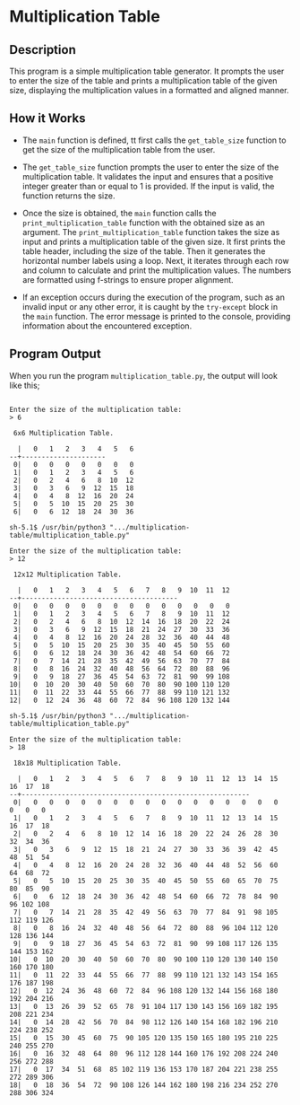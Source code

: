# Multiplication Table

## Description

This program is a simple multiplication table generator. It prompts the user to enter the size of the table and prints a multiplication table of the given size, displaying the multiplication values in a formatted and aligned manner.


## How it Works

- The `main` function is defined, tt first calls the `get_table_size` function to get the size of the multiplication table from the user.

- The `get_table_size` function prompts the user to enter the size of the multiplication table. It validates the input and ensures that a positive integer greater than or equal to 1 is provided. If the input is valid, the function returns the size.

- Once the size is obtained, the `main` function calls the `print_multiplication_table` function with the obtained size as an argument. The `print_multiplication_table` function takes the size as input and prints a multiplication table of the given size. It first prints the table header, including the size of the table. Then it generates the horizontal number labels using a loop. Next, it iterates through each row and column to calculate and print the multiplication values. The numbers are formatted using f-strings to ensure proper alignment.

- If an exception occurs during the execution of the program, such as an invalid input or any other error, it is caught by the `try-except` block in the `main` function. The error message is printed to the console, providing information about the encountered exception.


## Program Output

When you run the program `multiplication_table.py`, the output will look like this;

```

Enter the size of the multiplication table:
> 6

 6x6 Multiplication Table.

  |   0   1   2   3   4   5   6
--+---------------------
 0|   0   0   0   0   0   0   0
 1|   0   1   2   3   4   5   6
 2|   0   2   4   6   8  10  12
 3|   0   3   6   9  12  15  18
 4|   0   4   8  12  16  20  24
 5|   0   5  10  15  20  25  30
 6|   0   6  12  18  24  30  36

sh-5.1$ /usr/bin/python3 ".../multiplication-table/multiplication_table.py"

Enter the size of the multiplication table:
> 12

 12x12 Multiplication Table.

  |   0   1   2   3   4   5   6   7   8   9  10  11  12
--+---------------------------------------
 0|   0   0   0   0   0   0   0   0   0   0   0   0   0
 1|   0   1   2   3   4   5   6   7   8   9  10  11  12
 2|   0   2   4   6   8  10  12  14  16  18  20  22  24
 3|   0   3   6   9  12  15  18  21  24  27  30  33  36
 4|   0   4   8  12  16  20  24  28  32  36  40  44  48
 5|   0   5  10  15  20  25  30  35  40  45  50  55  60
 6|   0   6  12  18  24  30  36  42  48  54  60  66  72
 7|   0   7  14  21  28  35  42  49  56  63  70  77  84
 8|   0   8  16  24  32  40  48  56  64  72  80  88  96
 9|   0   9  18  27  36  45  54  63  72  81  90  99 108
10|   0  10  20  30  40  50  60  70  80  90 100 110 120
11|   0  11  22  33  44  55  66  77  88  99 110 121 132
12|   0  12  24  36  48  60  72  84  96 108 120 132 144

sh-5.1$ /usr/bin/python3 ".../multiplication-table/multiplication_table.py"

Enter the size of the multiplication table:
> 18

 18x18 Multiplication Table.

  |   0   1   2   3   4   5   6   7   8   9  10  11  12  13  14  15  16  17  18
--+---------------------------------------------------------
 0|   0   0   0   0   0   0   0   0   0   0   0   0   0   0   0   0   0   0   0
 1|   0   1   2   3   4   5   6   7   8   9  10  11  12  13  14  15  16  17  18
 2|   0   2   4   6   8  10  12  14  16  18  20  22  24  26  28  30  32  34  36
 3|   0   3   6   9  12  15  18  21  24  27  30  33  36  39  42  45  48  51  54
 4|   0   4   8  12  16  20  24  28  32  36  40  44  48  52  56  60  64  68  72
 5|   0   5  10  15  20  25  30  35  40  45  50  55  60  65  70  75  80  85  90
 6|   0   6  12  18  24  30  36  42  48  54  60  66  72  78  84  90  96 102 108
 7|   0   7  14  21  28  35  42  49  56  63  70  77  84  91  98 105 112 119 126
 8|   0   8  16  24  32  40  48  56  64  72  80  88  96 104 112 120 128 136 144
 9|   0   9  18  27  36  45  54  63  72  81  90  99 108 117 126 135 144 153 162
10|   0  10  20  30  40  50  60  70  80  90 100 110 120 130 140 150 160 170 180
11|   0  11  22  33  44  55  66  77  88  99 110 121 132 143 154 165 176 187 198
12|   0  12  24  36  48  60  72  84  96 108 120 132 144 156 168 180 192 204 216
13|   0  13  26  39  52  65  78  91 104 117 130 143 156 169 182 195 208 221 234
14|   0  14  28  42  56  70  84  98 112 126 140 154 168 182 196 210 224 238 252
15|   0  15  30  45  60  75  90 105 120 135 150 165 180 195 210 225 240 255 270
16|   0  16  32  48  64  80  96 112 128 144 160 176 192 208 224 240 256 272 288
17|   0  17  34  51  68  85 102 119 136 153 170 187 204 221 238 255 272 289 306
18|   0  18  36  54  72  90 108 126 144 162 180 198 216 234 252 270 288 306 324
```


